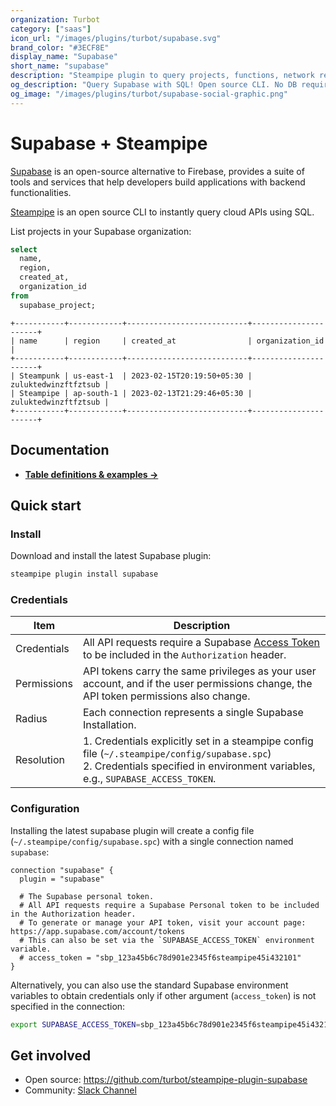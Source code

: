 ```yaml
---
organization: Turbot
category: ["saas"]
icon_url: "/images/plugins/turbot/supabase.svg"
brand_color: "#3ECF8E"
display_name: "Supabase"
short_name: "supabase"
description: "Steampipe plugin to query projects, functions, network restrictions, and more from your Supabase organization."
og_description: "Query Supabase with SQL! Open source CLI. No DB required."
og_image: "/images/plugins/turbot/supabase-social-graphic.png"
---
```


# Supabase + Steampipe

[Supabase](https://supabase.com) is an open-source alternative to Firebase, provides a suite of tools and services that help developers build applications with backend functionalities.

[Steampipe](https://steampipe.io) is an open source CLI to instantly query cloud APIs using SQL.

List projects in your Supabase organization:

```sql
select
  name,
  region,
  created_at,
  organization_id
from
  supabase_project;
```

```
+-----------+------------+---------------------------+----------------------+
| name      | region     | created_at                | organization_id      |
+-----------+------------+---------------------------+----------------------+
| Steampunk | us-east-1  | 2023-02-15T20:19:50+05:30 | zuluktedwinzftfztsub |
| Steampipe | ap-south-1 | 2023-02-13T21:29:46+05:30 | zuluktedwinzftfztsub |
+-----------+------------+---------------------------+----------------------+
```

## Documentation

- **[Table definitions & examples →](/plugins/turbot/supabase/tables)**

## Quick start

### Install

Download and install the latest Supabase plugin:

```bash
steampipe plugin install supabase
```

### Credentials

| Item        | Description                                                                                                                                                                          |
| ----------- | ------------------------------------------------------------------------------------------------------------------------------------------------------------------------------------ |
| Credentials | All API requests require a Supabase [Access Token](https://supabase.com/docs/reference/api/introduction#authentication) to be included in the `Authorization` header.                                          |
| Permissions | API tokens carry the same privileges as your user account, and if the user permissions change, the API token permissions also change.                                                |
| Radius      | Each connection represents a single Supabase Installation.                                                                                                                           |
| Resolution  | 1. Credentials explicitly set in a steampipe config file (`~/.steampipe/config/supabase.spc`)<br />2. Credentials specified in environment variables, e.g., `SUPABASE_ACCESS_TOKEN`. |

### Configuration

Installing the latest supabase plugin will create a config file (`~/.steampipe/config/supabase.spc`) with a single connection named `supabase`:

```hcl
connection "supabase" {
  plugin = "supabase"

  # The Supabase personal token.
  # All API requests require a Supabase Personal token to be included in the Authorization header.
  # To generate or manage your API token, visit your account page: https://app.supabase.com/account/tokens
  # This can also be set via the `SUPABASE_ACCESS_TOKEN` environment variable.
  # access_token = "sbp_123a45b6c78d901e2345f6steampipe45i432101"
}
```

Alternatively, you can also use the standard Supabase environment variables to obtain credentials only if other argument (`access_token`) is not specified in the connection:

```sh
export SUPABASE_ACCESS_TOKEN=sbp_123a45b6c78d901e2345f6steampipe45i432101
```

## Get involved

- Open source: https://github.com/turbot/steampipe-plugin-supabase
- Community: [Slack Channel](https://steampipe.io/community/join)
